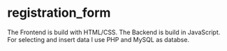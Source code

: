 # registration_form
The Frontend is build with HTML/CSS.
The Backend is build in JavaScript.
For selecting and insert data I use PHP and MySQL as databse.
